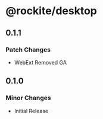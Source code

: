 # @rockite/desktop

## 0.1.1

### Patch Changes

- WebExt Removed GA

## 0.1.0

### Minor Changes

- Initial Release
